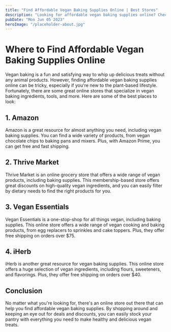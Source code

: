 ```yaml
---
title: "Find Affordable Vegan Baking Supplies Online | Best Stores"
description: "Looking for affordable vegan baking supplies online? Check out these top stores for vegan ingredients, tools, and more!"
pubDate: "Mon Jun 05 2023"
heroImage: "/placeholder-about.jpg"
---
```


# Where to Find Affordable Vegan Baking Supplies Online 

Vegan baking is a fun and satisfying way to whip up delicious treats without any animal products. However, finding affordable vegan baking supplies online can be tricky, especially if you&#39;re new to the plant-based lifestyle. Fortunately, there are some great online stores that specialize in vegan baking ingredients, tools, and more. Here are some of the best places to look:

## 1. Amazon

Amazon is a great resource for almost anything you need, including vegan baking supplies. You can find a wide variety of products, from vegan chocolate chips to baking pans and mixers. Plus, with Amazon Prime, you can get free and fast shipping.

## 2. Thrive Market

Thrive Market is an online grocery store that offers a wide range of vegan products, including baking supplies. This membership-based store offers great discounts on high-quality vegan ingredients, and you can easily filter by dietary needs to find the right products for you.

## 3. Vegan Essentials

Vegan Essentials is a one-stop-shop for all things vegan, including baking supplies. This online store offers a wide range of vegan cooking and baking products, from egg replacers to sprinkles and cake toppers. Plus, they offer free shipping on orders over $75.

## 4. iHerb

iHerb is another great resource for vegan baking supplies. This online store offers a huge selection of vegan ingredients, including flours, sweeteners, and flavorings. Plus, they offer free shipping on orders over $40.

## Conclusion

No matter what you&#39;re looking for, there&#39;s an online store out there that can help you find affordable vegan baking supplies. By shopping around and keeping an eye out for deals and discounts, you can easily stock your pantry with everything you need to make healthy and delicious vegan treats.